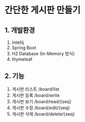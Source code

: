 # 간단한 게시판 만들기

## 1. 개발환경
1. Intellij
2. Spring Boot
3. H2 Database (In-Memory 방식)
4. thymeleaf

## 2. 기능
1. 게시판 리스트 /board/list
2. 게시판 등록 /board/write
3. 게시판 보기 /board/read/{seq}
4. 게시판 수정 /board/edit/{seq}
5. 게시판 삭제 /board/delete/{seq}
